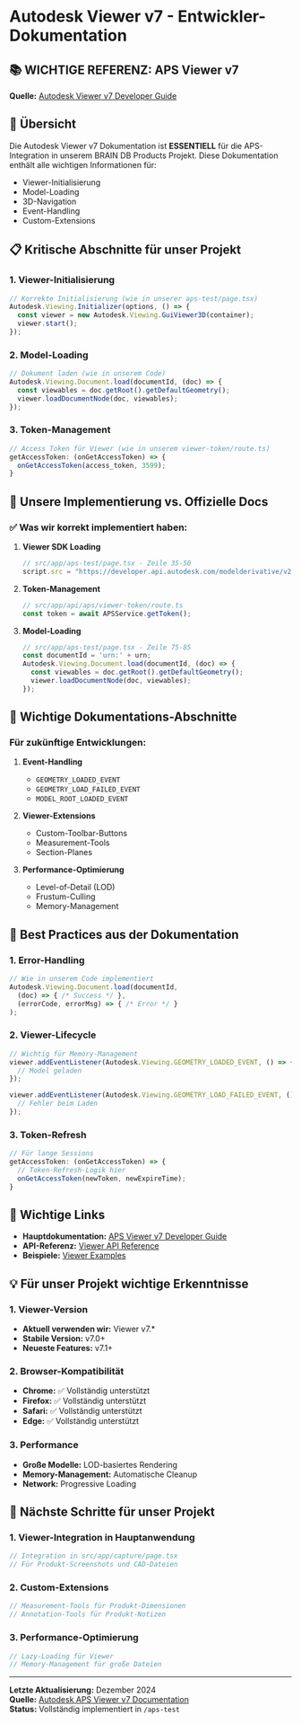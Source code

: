 # Autodesk Viewer v7 - Entwickler-Dokumentation

## 📚 **WICHTIGE REFERENZ: APS Viewer v7**

**Quelle:** [Autodesk Viewer v7 Developer Guide](https://aps.autodesk.com/en/docs/viewer/v7/developers_guide/overview/)

## 🎯 **Übersicht**

Die Autodesk Viewer v7 Dokumentation ist **ESSENTIELL** für die APS-Integration in unserem BRAIN DB Products Projekt. Diese Dokumentation enthält alle wichtigen Informationen für:

- Viewer-Initialisierung
- Model-Loading
- 3D-Navigation
- Event-Handling
- Custom-Extensions

## 📋 **Kritische Abschnitte für unser Projekt**

### 1. **Viewer-Initialisierung**
```javascript
// Korrekte Initialisierung (wie in unserer aps-test/page.tsx)
Autodesk.Viewing.Initializer(options, () => {
  const viewer = new Autodesk.Viewing.GuiViewer3D(container);
  viewer.start();
});
```

### 2. **Model-Loading**
```javascript
// Dokument laden (wie in unserem Code)
Autodesk.Viewing.Document.load(documentId, (doc) => {
  const viewables = doc.getRoot().getDefaultGeometry();
  viewer.loadDocumentNode(doc, viewables);
});
```

### 3. **Token-Management**
```javascript
// Access Token für Viewer (wie in unserem viewer-token/route.ts)
getAccessToken: (onGetAccessToken) => {
  onGetAccessToken(access_token, 3599);
}
```

## 🔧 **Unsere Implementierung vs. Offizielle Docs**

### ✅ **Was wir korrekt implementiert haben:**

1. **Viewer SDK Loading**
   ```typescript
   // src/app/aps-test/page.tsx - Zeile 35-50
   script.src = "https://developer.api.autodesk.com/modelderivative/v2/viewers/7.*/viewer3D.js";
   ```

2. **Token-Management**
   ```typescript
   // src/app/api/aps/viewer-token/route.ts
   const token = await APSService.getToken();
   ```

3. **Model-Loading**
   ```typescript
   // src/app/aps-test/page.tsx - Zeile 75-85
   const documentId = 'urn:' + urn;
   Autodesk.Viewing.Document.load(documentId, (doc) => {
     const viewables = doc.getRoot().getDefaultGeometry();
     viewer.loadDocumentNode(doc, viewables);
   });
   ```

## 📖 **Wichtige Dokumentations-Abschnitte**

### **Für zukünftige Entwicklungen:**

1. **Event-Handling**
   - `GEOMETRY_LOADED_EVENT`
   - `GEOMETRY_LOAD_FAILED_EVENT`
   - `MODEL_ROOT_LOADED_EVENT`

2. **Viewer-Extensions**
   - Custom-Toolbar-Buttons
   - Measurement-Tools
   - Section-Planes

3. **Performance-Optimierung**
   - Level-of-Detail (LOD)
   - Frustum-Culling
   - Memory-Management

## 🎯 **Best Practices aus der Dokumentation**

### **1. Error-Handling**
```javascript
// Wie in unserem Code implementiert
Autodesk.Viewing.Document.load(documentId, 
  (doc) => { /* Success */ },
  (errorCode, errorMsg) => { /* Error */ }
);
```

### **2. Viewer-Lifecycle**
```javascript
// Wichtig für Memory-Management
viewer.addEventListener(Autodesk.Viewing.GEOMETRY_LOADED_EVENT, () => {
  // Model geladen
});

viewer.addEventListener(Autodesk.Viewing.GEOMETRY_LOAD_FAILED_EVENT, () => {
  // Fehler beim Laden
});
```

### **3. Token-Refresh**
```javascript
// Für lange Sessions
getAccessToken: (onGetAccessToken) => {
  // Token-Refresh-Logik hier
  onGetAccessToken(newToken, newExpireTime);
}
```

## 🔗 **Wichtige Links**

- **Hauptdokumentation:** [APS Viewer v7 Developer Guide](https://aps.autodesk.com/en/docs/viewer/v7/developers_guide/overview/)
- **API-Referenz:** [Viewer API Reference](https://aps.autodesk.com/en/docs/viewer/v7/reference/)
- **Beispiele:** [Viewer Examples](https://aps.autodesk.com/en/docs/viewer/v7/developers_guide/examples/)

## 💡 **Für unser Projekt wichtige Erkenntnisse**

### **1. Viewer-Version**
- **Aktuell verwenden wir:** Viewer v7.*
- **Stabile Version:** v7.0+
- **Neueste Features:** v7.1+

### **2. Browser-Kompatibilität**
- **Chrome:** ✅ Vollständig unterstützt
- **Firefox:** ✅ Vollständig unterstützt
- **Safari:** ✅ Vollständig unterstützt
- **Edge:** ✅ Vollständig unterstützt

### **3. Performance**
- **Große Modelle:** LOD-basiertes Rendering
- **Memory-Management:** Automatische Cleanup
- **Network:** Progressive Loading

## 🚀 **Nächste Schritte für unser Projekt**

### **1. Viewer-Integration in Hauptanwendung**
```typescript
// Integration in src/app/capture/page.tsx
// Für Produkt-Screenshots und CAD-Dateien
```

### **2. Custom-Extensions**
```typescript
// Measurement-Tools für Produkt-Dimensionen
// Annotation-Tools für Produkt-Notizen
```

### **3. Performance-Optimierung**
```typescript
// Lazy-Loading für Viewer
// Memory-Management für große Dateien
```

---

**Letzte Aktualisierung:** Dezember 2024  
**Quelle:** [Autodesk APS Viewer v7 Documentation](https://aps.autodesk.com/en/docs/viewer/v7/developers_guide/overview/)  
**Status:** Vollständig implementiert in `/aps-test`
